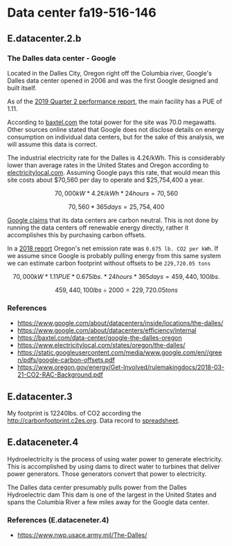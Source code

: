 # Data center fa19-516-146

## E.datacenter.2.b

### The Dalles data center - Google

Located in the Dalles City, Oregon right off the Columbia river, Google's Dalles data center opened in 2006 and was the first Google designed and built itself.

As of the [2019 Quarter 2 performance report](https://www.google.com/about/datacenters/efficiency/internal/#performances-list), the main facility has a PUE of 1.11.

According to [baxtel.com](https://baxtel.com/data-center/google-the-dalles-oregon) the total power for the site was 70.0 megawatts. Other sources online stated that Google does not disclose details on energy consumption on individual data centers, but for the sake of this analysis, we will assume this data is correct.

The industrial electricity rate for the Dalles is 4.2¢/kWh. This is considerably lower than average rates in the United States and Oregon according to [electricitylocal.com](https://www.electricitylocal.com/states/oregon/the-dalles/). Assuming Google pays this rate, that would mean this site costs about \$70,560 per day to operate and \$25,754,400 a year.

```math
70,000 kW * 4.2¢/kWh * 24 hours = 70,560
```

```math
70,560 * 365days = 25,754,400
```

[Google claims](https://static.googleusercontent.com/media/www.google.com/en//green/pdfs/google-carbon-offsets.pdf) that its data centers are carbon neutral. This is not done by running the data centers off renewable energy directly, rather it accomplishes this by purchasing carbon offsets.

In a [2018 report](https://www.oregon.gov/energy/Get-Involved/rulemakingdocs/2018-03-21-CO2-RAC-Background.pdf) Oregon's net emission rate was `0.675 lb. CO2 per kWh`. If we assume since Google is probably pulling energy from this same system we can estimate carbon footprint without offsets to be `229,720.05 tons`

```math
70,000kW * 1.11PUE * 0.675lbs. * 24 hours * 365 days = 459,440,100lbs.
```

```math
459,440,100lbs ÷ 2000 = 229,720.05 tons
```

### References

- <https://www.google.com/about/datacenters/inside/locations/the-dalles/>
- <https://www.google.com/about/datacenters/efficiency/internal>
- <https://baxtel.com/data-center/google-the-dalles-oregon>
- <https://www.electricitylocal.com/states/oregon/the-dalles/>
- <https://static.googleusercontent.com/media/www.google.com/en//green/pdfs/google-carbon-offsets.pdf>
- <https://www.oregon.gov/energy/Get-Involved/rulemakingdocs/2018-03-21-CO2-RAC-Background.pdf>

## E.datacenter.3

My footprint is 12240lbs. of CO2 according the <http://carbonfootprint.c2es.org>. Data record to [spreadsheet](https://docs.google.com/spreadsheets/d/1gh869zfjA4sVxL8-ga0af2_HLTTuOoD1IReuRSrbq4I/edit#gid=314181983).

## E.dataceneter.4

Hydroelectricity is the process of using water power to generate electricity. This is accomplished by using dams to direct water to turbines that deliver power generators. Those generators convert that power to electricity.

The Dalles data center presumably pulls power from the Dalles Hydroelectric dam This dam is one of the largest in the United States and spans the Columbia River a few miles away for the Google data center.

### References (E.dataceneter.4)

- <https://www.nwp.usace.army.mil/The-Dalles/>
